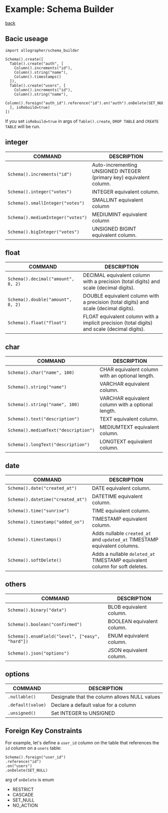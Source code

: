 Example: Schema Builder
===
[back](../README.md)

## Bacic useage
```
import allographer/schema_builder

Schema().create([
  Table().create("auth", [
    Column().increments("id"),
    Column().string("name"),
    Column().timestamps()
  ]),
  Table().create("users", [
    Column().increments("id"),
    Column().string("name"),
    Column().foreign("auth_id").reference("id").on("auth").onDelete(SET_NULL)
  ], isRebuild=true)
])
```

If you set `isRebuild=true` in args of `Table().create`, `DROP TABLE` and `CREATE TABLE` will be run.

## integer
|COMMAND|DESCRIPTION|
|---|---|
|`Schema().increments("id")`|Auto-incrementing UNSIGNED INTEGER (primary key) equivalent column.|
|`Schema().integer("votes")`|INTEGER equivalent column.|
|`Schema().smallInteger("votes")`|SMALLINT equivalent column|
|`Schema().mediumInteger("votes")`|MEDIUMINT equivalent column|
|`Schema().bigInteger("votes")`|UNSIGNED BIGINT equivalent column.|

## float
|COMMAND|DESCRIPTION|
|---|---|
|`Schema().decimal("amount", 8, 2)`|DECIMAL equivalent column with a precision (total digits) and scale (decimal digits).|
|`Schema().double("amount", 8, 2)`|DOUBLE equivalent column with a precision (total digits) and scale (decimal digits).|
|`Schema().float("float")`|FLOAT equivalent column with a implicit precision (total digits) and scale (decimal digits).|

## char
|COMMAND|DESCRIPTION|
|---|---|
|`Schema().char("name", 100)`|CHAR equivalent column with an optional length.|
|`Schema().string("name")`|VARCHAR equivalent column.|
|`Schema().string("name", 100)`|VARCHAR equivalent column with a optional length.|
|`Schema().text("description")`|TEXT equivalent column.|
|`Schema().mediumText("description")`|MEDIUMTEXT equivalent column.|
|`Schema().longText("description")`|LONGTEXT equivalent column.|

## date
|COMMAND|DESCRIPTION|
|---|---|
|`Schema().date("created_at")`|DATE equivalent column.|
|`Schema().datetime("created_at")`|DATETIME equivalent column.|
|`Schema().time("sunrise")`|TIME equivalent column.|
|`Schema().timestamp("added_on")`|TIMESTAMP equivalent column.|
|`Schema().timestamps()`|Adds nullable `created_at` and `updated_at` TIMESTAMP equivalent columns.|
|`Schema().softDelete()`|Adds a nullable `deleted_at` TIMESTAMP equivalent column for soft deletes.|

## others
|COMMAND|DESCRIPTION|
|---|---|
|`Schema().binary("data")`|BLOB equivalent column.|
|`Schema().boolean("confirmed")`|BOOLEAN equivalent column.|
|`Schema().enumField("level", ["easy", "hard"])`|ENUM equivalent column.|
|`Schema().json("options")`|JSON equivalent column.|

## options
|COMMAND|DESCRIPTION|
|---|---|
|`.nullable()`|Designate that the column allows NULL values|
|`.default(value)`|Declare a default value for a column|
|`.unsigned()`|Set INTEGER to UNSIGNED|

## Foreign Key Constraints
For example, let's define a `user_id` column on the table that references the `id` column on a `users` table:
```
Schema().foreign("user_id")
.reference("id")
.on("users")
.onDelete(SET_NULL)
```

arg of `onDelete` is enum
- RESTRICT
- CASCADE
- SET_NULL
- NO_ACTION